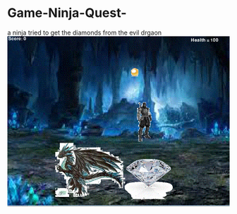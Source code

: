 # Game-Ninja-Quest-
a ninja tried to get the diamonds from the evil drgaon
<img src ="https://github.com/jaydls/Game-Ninja-Quest-/blob/master/Ninja%20quest/Capture.GIF">
